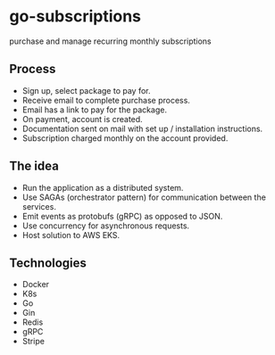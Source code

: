 # go-subscriptions

purchase and manage recurring monthly subscriptions

## Process

- Sign up, select package to pay for.
- Receive email to complete purchase process.
- Email has a link to pay for the package.
- On payment, account is created.
- Documentation sent on mail with set up / installation instructions.
- Subscription charged monthly on the account provided.

## The idea

- Run the application as a distributed system.
- Use SAGAs (orchestrator pattern) for communication between the services.
- Emit events as protobufs (gRPC) as opposed to JSON.
- Use concurrency for asynchronous requests.
- Host solution to AWS EKS.

## Technologies

- Docker
- K8s
- Go
- Gin
- Redis
- gRPC
- Stripe
